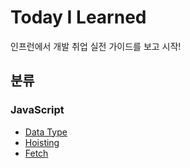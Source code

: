 # Today I Learned

인프런에서 개발 취업 실전 가이드를 보고 시작!

## 분류

### JavaScript

- [Data Type](https://github.com/dinomoon/TIL/blob/master/JavaScript/data_type.md)
- [Hoisting](https://github.com/dinomoon/TIL/blob/master/JavaScript/hoisting.md)
- [Fetch](https://github.com/dinomoon/TIL/blob/master/JavaScript/fetch.md)
